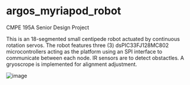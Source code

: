 # argos_myriapod_robot
CMPE 195A Senior Design Project

This is an 18-segmented small centipede robot actuated by continuous rotation servos.
The robot features three (3) dsPIC33FJ128MC802 microcontrollers acting as the platform using an SPI interface to communicate between each node. 
IR sensors are to detect obstactles.
A gryoscrope is implemented for alignment adjustment. 

![image](https://user-images.githubusercontent.com/15023244/166400773-1b965085-23b4-456e-a8f3-86370bcedf14.png)
